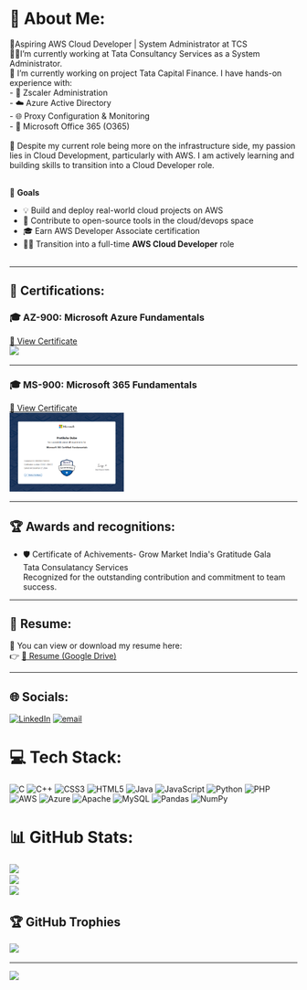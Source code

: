 # 💫 About Me:
🎯Aspiring AWS Cloud Developer | System Administrator at TCS<br>👩‍💻I’m currently working at  Tata Consultancy Services as a System Administrator.<br>🤝  I’m currently working on project Tata Capital Finance. I have hands-on experience with:<br>- 🔐 Zscaler Administration<br>- ☁️ Azure Active Directory<br>- 🌐 Proxy Configuration & Monitoring<br>- 📧 Microsoft Office 365 (O365)<br><br>🌱 Despite my current role being more on the infrastructure side, my passion lies in Cloud Development, particularly with AWS. I am actively learning and building skills to transition into a Cloud Developer role.<br><br>

🚀 **Goals**<br>
- 💡 Build and deploy real-world cloud projects on AWS  <br>
- 🔗 Contribute to open-source tools in the cloud/devops space  <br>
- 🎓 Earn AWS Developer Associate certification  <br>
- 🧑‍💻 Transition into a full-time **AWS Cloud Developer** role<br><br>

---

## 🧠 Certifications:
### 🎓 AZ-900: Microsoft Azure Fundamentals  
[🔗 View Certificate](https://learn.microsoft.com/api/credentials/share/en-us/PratikshaDube-7308/E6FE09CD05CE3FD?sharingId=38119709F5B48373)  
<img src="https://learn.microsoft.com/api/credentials/share/en-us/PratikshaDube-7308/E6FE09CD05CE3FD?sharingId=38119709F5B48373" width="150"/>

---

### 🎓 MS-900: Microsoft 365 Fundamentals  
[🔗 View Certificate](https://learn.microsoft.com/api/credentials/share/en-us/PratikshaDube-7308/CB0EE92C5F845658?sharingId=38119709F5B48373)  
<img src="https://github.com/dubepratiksha/dubepratiksha/blob/main/ms-900.png" width="200"/>

---

## 🏆 Awards and recognitions:
- 🛡️ Certificate of Achivements- Grow Market India's Gratitude Gala  <br>
      Tata Consulatancy Services  <br>
      Recognized for the outstanding contribution and commitment to team success.   

---

## 📄 Resume:
📌 You can view or download my resume here:  
👉 [📄 Resume (Google Drive)](https://drive.google.com/file/d/16t4Ef0vx__KVC7niCg2w2NIGkwmBFZkJ/view?usp=drive_link)

---

## 🌐 Socials:
[![LinkedIn](https://img.shields.io/badge/LinkedIn-%230077B5.svg?logo=linkedin&logoColor=white)](https://linkedin.com/in/www.linkedin.com/in/pratiksha-dube-0796a1214) 
[![email](https://img.shields.io/badge/Email-D14836?logo=gmail&logoColor=white)](mailto:dubepratiksha18@gmail.com) 

# 💻 Tech Stack:
![C](https://img.shields.io/badge/c-%2300599C.svg?style=for-the-badge&logo=c&logoColor=white) 
![C++](https://img.shields.io/badge/c++-%2300599C.svg?style=for-the-badge&logo=c%2B%2B&logoColor=white) 
![CSS3](https://img.shields.io/badge/css3-%231572B6.svg?style=for-the-badge&logo=css3&logoColor=white) 
![HTML5](https://img.shields.io/badge/html5-%23E34F26.svg?style=for-the-badge&logo=html5&logoColor=white) 
![Java](https://img.shields.io/badge/java-%23ED8B00.svg?style=for-the-badge&logo=openjdk&logoColor=white) 
![JavaScript](https://img.shields.io/badge/javascript-%23323330.svg?style=for-the-badge&logo=javascript&logoColor=%23F7DF1E) 
![Python](https://img.shields.io/badge/python-3670A0?style=for-the-badge&logo=python&logoColor=ffdd54) 
![PHP](https://img.shields.io/badge/php-%23777BB4.svg?style=for-the-badge&logo=php&logoColor=white) 
![AWS](https://img.shields.io/badge/AWS-%23FF9900.svg?style=for-the-badge&logo=amazon-aws&logoColor=white) 
![Azure](https://img.shields.io/badge/azure-%230072C6.svg?style=for-the-badge&logo=microsoftazure&logoColor=white) 
![Apache](https://img.shields.io/badge/apache-%23D42029.svg?style=for-the-badge&logo=apache&logoColor=white) 
![MySQL](https://img.shields.io/badge/mysql-4479A1.svg?style=for-the-badge&logo=mysql&logoColor=white) 
![Pandas](https://img.shields.io/badge/pandas-%23150458.svg?style=for-the-badge&logo=pandas&logoColor=white) 
![NumPy](https://img.shields.io/badge/numpy-%23013243.svg?style=for-the-badge&logo=numpy&logoColor=white)

# 📊 GitHub Stats:
![](https://github-readme-stats.vercel.app/api?username=dubepratiksha&theme=default&hide_border=false&include_all_commits=false&count_private=false)<br/>
![](https://nirzak-streak-stats.vercel.app/?user=dubepratiksha&theme=default&hide_border=false)<br/>
![](https://github-readme-stats.vercel.app/api/top-langs/?username=dubepratiksha&theme=default&hide_border=false&include_all_commits=false&count_private=false&layout=compact)

## 🏆 GitHub Trophies
![](https://github-profile-trophy.vercel.app/?username=dubepratiksha&theme=radical&no-frame=false&no-bg=true&margin-w=4)

---
[![](https://visitcount.itsvg.in/api?id=dubepratiksha&icon=0&color=0)](https://visitcount.itsvg.in)

<!-- Proudly created with GPRM ( https://gprm.itsvg.in ) -->
